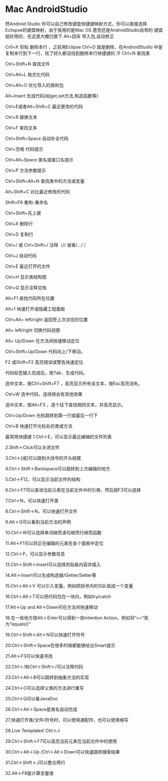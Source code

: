 # Mac AndroidStudio
然Android Studio 你可以自己修改键盘快捷键映射方式，你可以直接选择Eclispse的键盘映射，由于我用的是Mac OS 感觉还是AndroidStudio自带的
键盘挺好用的，在这里大概归类下
Alt+回车 导入包,自动修正


Crtl+X 剪贴 删除本行 ，之前用Eclipse Ctrl+D 就是删除，在AndroidStudio 中是复制本行到下一行，找了好久都没找到删除本行快捷键的 汗
Ctrl+N   查找类


Ctrl+Shift+N 查找文件


Ctrl+Alt+L  格式化代码


Ctrl+Alt+O 优化导入的类和包


Alt+Insert 生成代码(如get,set方法,构造函数等)


Ctrl+E或者Alt+Shift+C  最近更改的代码


Ctrl+R 替换文本


Ctrl+F 查找文本


Ctrl+Shift+Space 自动补全代码


Ctrl+空格 代码提示


Ctrl+Alt+Space 类名或接口名提示


Ctrl+P 方法参数提示


Ctrl+Shift+Alt+N 查找类中的方法或变量


Alt+Shift+C 对比最近修改的代码

Shift+F6  重构-重命名


Ctrl+Shift+先上键


Ctrl+X 删除行


Ctrl+D 复制行


Ctrl+/ 或 Ctrl+Shift+/  注释（// 或者/*...*/ ）


Ctrl+J  自动代码


Ctrl+E 最近打开的文件


Ctrl+H 显示类结构图


Ctrl+Q 显示注释文档


Alt+F1 查找代码所在位置


Alt+1 快速打开或隐藏工程面板


Ctrl+Alt+ left/right 返回至上次浏览的位置


Alt+ left/right 切换代码视图


Alt+ Up/Down 在方法间快速移动定位


Ctrl+Shift+Up/Down 代码向上/下移动。


F2 或Shift+F2 高亮错误或警告快速定位

代码标签输入完成后，按Tab，生成代码。


选中文本，按Ctrl+Shift+F7 ，高亮显示所有该文本，按Esc高亮消失。


Ctrl+W 选中代码，连续按会有其他效果


选中文本，按Alt+F3 ，逐个往下查找相同文本，并高亮显示。


Ctrl+Up/Down 光标跳转到第一行或最后一行下


Ctrl+B 快速打开光标处的类或方法 

最常用快捷键
1.Ctrl＋E，可以显示最近编辑的文件列表


2.Shift＋Click可以关闭文件


3.Ctrl＋[或]可以跳到大括号的开头结尾


4.Ctrl＋Shift＋Backspace可以跳转到上次编辑的地方


5.Ctrl＋F12，可以显示当前文件的结构


6.Ctrl＋F7可以查询当前元素在当前文件中的引用，然后按F3可以选择


7.Ctrl＋N，可以快速打开类


8.Ctrl＋Shift＋N，可以快速打开文件


9.Alt＋Q可以看到当前方法的声明


10.Ctrl＋W可以选择单词继而语句继而行继而函数


11.Alt＋F1可以将正在编辑的元素在各个面板中定位


12.Ctrl＋P，可以显示参数信息


13.Ctrl＋Shift＋Insert可以选择剪贴板内容并插入


14.Alt＋Insert可以生成构造器/Getter/Setter等


15.Ctrl＋Alt＋V 可以引入变量。例如把括号内的SQL赋成一个变量


16.Ctrl＋Alt＋T可以把代码包在一块内，例如try/catch


17.Alt＋Up and Alt＋Down可在方法间快速移动


18.在一些地方按Alt＋Enter可以得到一些Intention Action，例如将”==”改为”equals()”


19.Ctrl＋Shift＋Alt＋N可以快速打开符号


20.Ctrl＋Shift＋Space在很多时候都能够给出Smart提示


21.Alt＋F3可以快速寻找


22.Ctrl＋/和Ctrl＋Shift＋/可以注释代码


23.Ctrl＋Alt＋B可以跳转到抽象方法的实现


24.Ctrl＋O可以选择父类的方法进行重写


25.Ctrl＋Q可以看JavaDoc


26.Ctrl＋Alt＋Space是类名自动完成


27.快速打开类/文件/符号时，可以使用通配符，也可以使用缩写


28.Live Templates! Ctrl＋J


29.Ctrl＋Shift＋F7可以高亮当前元素在当前文件中的使用


30.Ctrl＋Alt＋Up /Ctrl＋Alt＋Down可以快速跳转搜索结果


31.Ctrl＋Shift＋J可以整合两行


32.Alt＋F8是计算变量值
